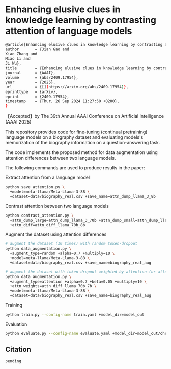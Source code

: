 # Enhancing elusive clues in knowledge learning by contrasting attention of language models

```bash
@article{Enhancing elusive clues in knowledge learning by contrasting attention of language models,
author       = {Jian Gao and
Xiao Zhang and
Miao Li and
Ji Wu},
title        = {Enhancing elusive clues in knowledge learning by contrasting attention of language models},
journal      = {AAAI},
volume       = {abs/2409.17954},
year         = {2025},
url          = {[](https://arxiv.org/abs/2409.17954)},
eprinttype   = {arXiv},
eprint       = {2409.17954},
timestamp    = {Thur, 26 Sep 2024 11:27:50 +0200},
}
```

【Accepted】by The 39th Annual AAAI Conference on Artificial Intelligence (AAAI 2025)

This repository provides code for fine-tuning (continual pretraining) language models on a biography dataset and evaluating models's memorization of the biography information on a question-answering task. 

The code implements the proposed method for data augmentation using attention differences between two language models. 

The following commands are used to produce results in the paper:

Extract attention from a language model
```bash
python save_attention.py \
  +model=meta-llama/Meta-Llama-3-8B \
  +dataset=data/biography_real.csv +save_name=attn_dump_llama_3_8b
```

Contrast attention between two language models
```bash
python contrast_attention.py \
  +attn_dump_large=attn_dump_llama_3_70b +attn_dump_small=attn_dump_llama_3_8b \
  +attn_diff=attn_diff_llama_70b_8b
```

Augment the dataset using attention differences
```bash
# augment the dataset (10 times) with random token-dropout
python data_augmentation.py \
  +augment_type=random +alpha=0.7 +multiply=10 \
  +model=meta-llama/Meta-Llama-3-8B \
  +dataset=data/biography_real.csv +save_name=biography_real_aug

# augment the dataset with token-dropout weighted by attention (or attention differences)
python data_augmentation.py \
  +augment_type=attention +alpha=0.7 +beta=0.05 +multiply=10 \
  +attn_weights=attn_diff_llama_70b_7b \
  +model=meta-llama/Meta-Llama-3-8B \
  +dataset=data/biography_real.csv +save_name=biography_real_aug
```

Training

```bash
python train.py --config-name train.yaml +model_dir=model_out
```

Evaluation

```bash
python evaluate.py --config-name evaluate.yaml +model_dir=model_out/checkpoint-130
```

## Citation
```
pending
```
